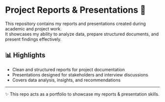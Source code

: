 
# Project Reports & Presentations 📂

This repository contains my reports and presentations created during academic and project work.  
It showcases my ability to analyze data, prepare structured documents, and present findings effectively.

## 📊 Highlights
- Clean and structured reports for project documentation  
- Presentations designed for stakeholders and interview discussions  
- Covers data analysis, insights, and recommendations  

---
✨ This repo acts as a portfolio to showcase my reports & presentation skills.
